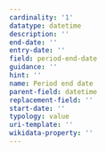 ```yaml
---
cardinality: '1'
datatype: datetime
description: ''
end-date: ''
entry-date: ''
field: period-end-date
guidance: ''
hint: ''
name: Period end date
parent-field: datetime
replacement-field: ''
start-date: ''
typology: value
uri-template: ''
wikidata-property: ''
---
```

